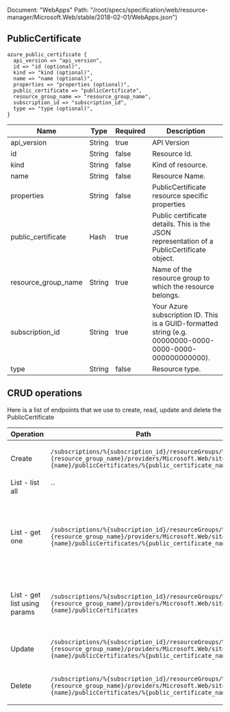 Document: "WebApps"
Path: "/root/specs/specification/web/resource-manager/Microsoft.Web/stable/2018-02-01/WebApps.json")

## PublicCertificate

```puppet
azure_public_certificate {
  api_version => "api_version",
  id => "id (optional)",
  kind => "kind (optional)",
  name => "name (optional)",
  properties => "properties (optional)",
  public_certificate => "publicCertificate",
  resource_group_name => "resource_group_name",
  subscription_id => "subscription_id",
  type => "type (optional)",
}
```

| Name        | Type           | Required       | Description       |
| ------------- | ------------- | ------------- | ------------- |
|api_version | String | true | API Version |
|id | String | false | Resource Id. |
|kind | String | false | Kind of resource. |
|name | String | false | Resource Name. |
|properties | String | false | PublicCertificate resource specific properties |
|public_certificate | Hash | true | Public certificate details. This is the JSON representation of a PublicCertificate object. |
|resource_group_name | String | true | Name of the resource group to which the resource belongs. |
|subscription_id | String | true | Your Azure subscription ID. This is a GUID-formatted string (e.g. 00000000-0000-0000-0000-000000000000). |
|type | String | false | Resource type. |



## CRUD operations

Here is a list of endpoints that we use to create, read, update and delete the PublicCertificate

| Operation | Path | Verb | Description | OperationID |
| ------------- | ------------- | ------------- | ------------- | ------------- |
|Create|`/subscriptions/%{subscription_id}/resourceGroups/%{resource_group_name}/providers/Microsoft.Web/sites/%{name}/publicCertificates/%{public_certificate_name}`|Put|Creates a hostname binding for an app.|WebApps_CreateOrUpdatePublicCertificate|
|List - list all|``||||
|List - get one|`/subscriptions/%{subscription_id}/resourceGroups/%{resource_group_name}/providers/Microsoft.Web/sites/%{name}/publicCertificates/%{public_certificate_name}`|Get|Get the named public certificate for an app (or deployment slot, if specified).|WebApps_GetPublicCertificate|
|List - get list using params|`/subscriptions/%{subscription_id}/resourceGroups/%{resource_group_name}/providers/Microsoft.Web/sites/%{name}/publicCertificates`|Get|Get public certificates for an app or a deployment slot.|WebApps_ListPublicCertificates|
|Update|`/subscriptions/%{subscription_id}/resourceGroups/%{resource_group_name}/providers/Microsoft.Web/sites/%{name}/publicCertificates/%{public_certificate_name}`|Put|Creates a hostname binding for an app.|WebApps_CreateOrUpdatePublicCertificate|
|Delete|`/subscriptions/%{subscription_id}/resourceGroups/%{resource_group_name}/providers/Microsoft.Web/sites/%{name}/publicCertificates/%{public_certificate_name}`|Delete|Deletes a hostname binding for an app.|WebApps_DeletePublicCertificate|